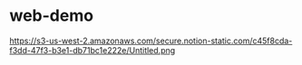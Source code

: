 # web-demo

https://s3-us-west-2.amazonaws.com/secure.notion-static.com/c45f8cda-f3dd-47f3-b3e1-db71bc1e222e/Untitled.png
